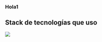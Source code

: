 ### Hola1

## Stack de tecnologías que uso
<img src="https://skillicons.dev/icons?i=git,kubernetes,docker,c,vim" />